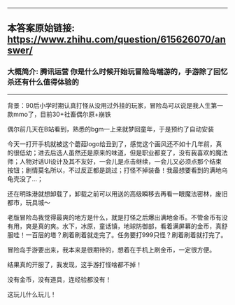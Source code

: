 ----------------------------------------
## 本答案原始链接: https://www.zhihu.com/question/615626070/answer/
### 大概简介: 腾讯运营 你是什么时候开始玩冒险岛端游的，手游除了回忆杀还有什么值得体验的
----------------------------------------
背景：90后小学时期认真打怪从没用过外挂的玩家，冒险岛可以说是我人生第一款mmo了，目前30+社畜偶尔原+崩铁

偶尔前几天在B站看到，熟悉的bgm一上来就梦回童年，于是预约了自动安装

今天一打开手机就被这个蘑菇logo给丑到了，感觉这个画风还不如十几年前，真的很低幼；进去后选人虽然还是原来的味道，但是职业都变了，没有我喜欢的魔法师；人物对话UI设计及其不友好，一会儿是点击继续，一会儿又必须点那个结束按钮；剧情莫名所以，不过反正都是跳过；打怪不掉装备！我最想要看到的满地乌龟壳没了…；

还在明珠港就想卸载了，卸载之前可以用送的高级瞬移去再看一眼魔法密林，废旧都市，玩具城～



老版冒险岛我觉得最爽的地方是什么，就是打怪之后爆出满地金币。不管金币有没有用，爽是真的爽。水下，冰原，童话镇，地球防御部，看着满屏幕的金币，真舒服哇！一百层的塔？刷着刷着就走完了。任务要打999只怪？刷着刷着就打完了。

冒险岛手游要出来，我本来是很期待的，想着在手机上刷金币，一定很方便。

结果真的开服了，我发现，这手游打怪啥都不掉！

没有金币，没有道具，连经验都没有！

这玩儿什么玩儿！